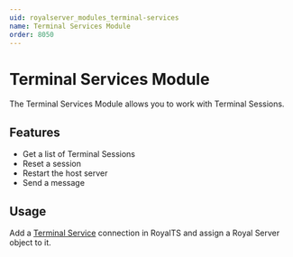 ```yaml
---
uid: royalserver_modules_terminal-services
name: Terminal Services Module
order: 8050
---
```


# Terminal Services Module

The Terminal Services Module allows you to work with Terminal Sessions.

## Features

- Get a list of Terminal Sessions
- Reset a session
- Restart the host server
- Send a message

## Usage

Add a [Terminal Service](xref:royalts_reference_connections_terminal-services) connection in RoyalTS and assign a Royal Server object to it.
